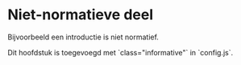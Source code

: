 # Niet-normatieve deel

Bijvoorbeeld een introductie is niet normatief.

<p class="note" title="index">
Dit hoofdstuk is toegevoegd met `class="informative"` in `config.js`.
</p>

